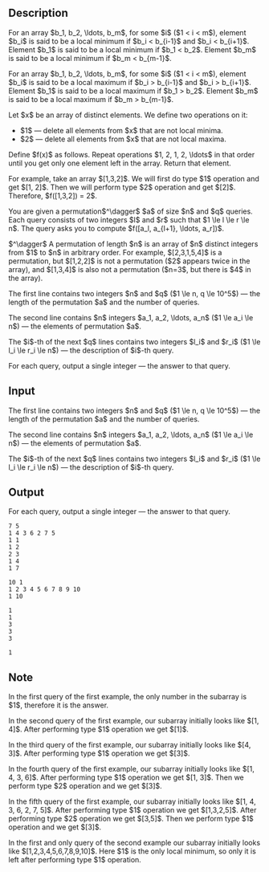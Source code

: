 ## Description

<div><p>For an array $b_1, b_2, \ldots, b_m$, for some $i$ ($1 &lt; i &lt; m$), element $b_i$ is said to be a local minimum if $b_i &lt; b_{i-1}$ and $b_i &lt; b_{i+1}$. Element $b_1$ is said to be a local minimum if $b_1 &lt; b_2$. Element $b_m$ is said to be a local minimum if $b_m &lt; b_{m-1}$.</p><p>For an array $b_1, b_2, \ldots, b_m$, for some $i$ ($1 &lt; i &lt; m$), element $b_i$ is said to be a local maximum if $b_i &gt; b_{i-1}$ and $b_i &gt; b_{i+1}$. Element $b_1$ is said to be a local maximum if $b_1 &gt; b_2$. Element $b_m$ is said to be a local maximum if $b_m &gt; b_{m-1}$.</p><p>Let $x$ be an array of distinct elements. We define two operations on it:</p><ul> <li> $1$&nbsp;— delete all elements from $x$ that are <span class="tex-font-style-bf">not</span> local minima. </li><li> $2$&nbsp;— delete all elements from $x$ that are <span class="tex-font-style-bf">not</span> local maxima. </li></ul><p>Define $f(x)$ as follows. Repeat operations $1, 2, 1, 2, \ldots$ in that order until you get only one element left in the array. Return that element.</p><p>For example, take an array $[1,3,2]$. We will first do type $1$ operation and get $[1, 2]$. Then we will perform type $2$ operation and get $[2]$. Therefore, $f([1,3,2]) = 2$.</p><p>You are given a permutation$^\dagger$ $a$ of size $n$ and $q$ queries. Each query consists of two integers $l$ and $r$ such that $1 \le l \le r \le n$. The query asks you to compute $f([a_l, a_{l+1}, \ldots, a_r])$. </p><p>$^\dagger$ A permutation of length $n$ is an array of $n$ distinct integers from $1$ to $n$ in arbitrary order. For example, $[2,3,1,5,4]$ is a permutation, but $[1,2,2]$ is not a permutation ($2$ appears twice in the array), and $[1,3,4]$ is also not a permutation ($n=3$, but there is $4$ in the array).</p></div><div class="input-specification"><p>The first line contains two integers $n$ and $q$ ($1 \le n, q \le 10^5$)&nbsp;— the length of the permutation $a$ and the number of queries.</p><p>The second line contains $n$ integers $a_1, a_2, \ldots, a_n$ ($1 \le a_i \le n$)&nbsp;— the elements of permutation $a$.</p><p>The $i$-th of the next $q$ lines contains two integers $l_i$ and $r_i$ ($1 \le l_i \le r_i \le n$)&nbsp;— the description of $i$-th query.</p></div><div class="output-specification"><p>For each query, output a single integer&nbsp;— the answer to that query.</p></div>

## Input

<p>The first line contains two integers $n$ and $q$ ($1 \le n, q \le 10^5$)&nbsp;— the length of the permutation $a$ and the number of queries.</p><p>The second line contains $n$ integers $a_1, a_2, \ldots, a_n$ ($1 \le a_i \le n$)&nbsp;— the elements of permutation $a$.</p><p>The $i$-th of the next $q$ lines contains two integers $l_i$ and $r_i$ ($1 \le l_i \le r_i \le n$)&nbsp;— the description of $i$-th query.</p>

## Output

<p>For each query, output a single integer&nbsp;— the answer to that query.</p>





```input1
7 5
1 4 3 6 2 7 5
1 1
1 2
2 3
1 4
1 7
```




```input2
10 1
1 2 3 4 5 6 7 8 9 10
1 10
```




```output1
1
1
3
3
3
```




```output2
1
```



## Note

<p>In the first query of the first example, the only number in the subarray is $1$, therefore it is the answer.</p><p>In the second query of the first example, our subarray initially looks like $[1, 4]$. After performing type $1$ operation we get $[1]$.</p><p>In the third query of the first example, our subarray initially looks like $[4, 3]$. After performing type $1$ operation we get $[3]$.</p><p>In the fourth query of the first example, our subarray initially looks like $[1, 4, 3, 6]$. After performing type $1$ operation we get $[1, 3]$. Then we perform type $2$ operation and we get $[3]$.</p><p>In the fifth query of the first example, our subarray initially looks like $[1, 4, 3, 6, 2, 7, 5]$. After performing type $1$ operation we get $[1,3,2,5]$. After performing type $2$ operation we get $[3,5]$. Then we perform type $1$ operation and we get $[3]$.</p><p>In the first and only query of the second example our subarray initially looks like $[1,2,3,4,5,6,7,8,9,10]$. Here $1$ is the only local minimum, so only it is left after performing type $1$ operation.</p>

